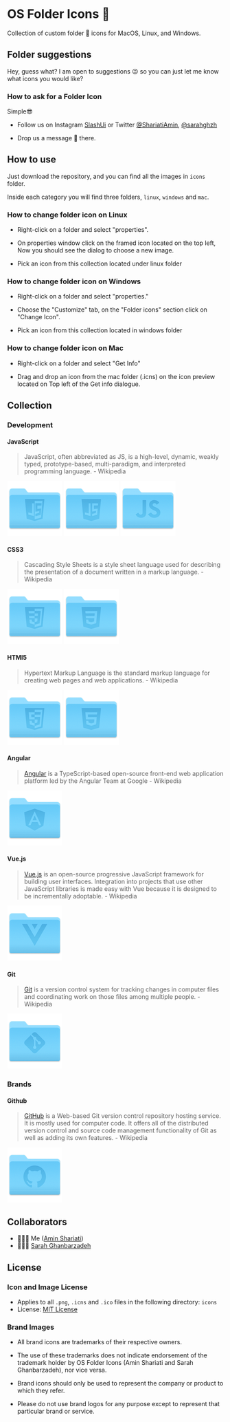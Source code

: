 # OS Folder Icons 📂

Collection of custom folder 📂 icons for MacOS, Linux, and Windows.

## Folder suggestions

Hey, guess what? I am open to suggestions 😉 so you can just let me know what icons you would like?

### How to ask for a Folder Icon

Simple😎

- Follow us on Instagram [SlashUi](https://www.instagram.com/slashui/) or Twitter [@ShariatiAmin](https://twitter.com/ShariatiAmin), [@sarahghzh](https://twitter.com/sarahghzh)

- Drop us a message 💬 there.

## How to use

Just download the repository, and you can find all the images in `icons` folder.

Inside each category you will find three folders, `linux`, `windows` and `mac`.

### How to change folder icon on Linux

- Right-click on a folder and select "properties".

- On properties window click on the framed icon located on the top left, Now you should see the dialog to choose a new image.

- Pick an icon from this collection located under linux folder

### How to change folder icon on Windows

- Right-click on a folder and select "properties."

- Choose the "Customize" tab, on the "Folder icons" section click on "Change Icon".

- Pick an icon from this collection located in windows folder

### How to change folder icon on Mac

- Right-click on a folder and select "Get Info"

- Drag and drop an icon from the mac folder (.icns) on the icon preview located on Top left of the Get info dialogue.

## Collection

### Development

#### JavaScript

> JavaScript, often abbreviated as JS, is a high-level, dynamic, weakly typed, prototype-based, multi-paradigm, and interpreted programming language. - Wikipedia

![JavaScript Solid 1](./icons/JavaScript/linux/JavaScript_Solid_1%20(PNG)/128x128.png)
![JavaScript Solid 2](./icons/JavaScript/linux/JavaScript_Solid_2%20(PNG)/128x128.png)
![JavaScript Solid 3](./icons/JavaScript/linux/JavaScript_Solid_3%20(PNG)/128x128.png)

#### CSS3

> Cascading Style Sheets is a style sheet language used for describing the presentation of a document written in a markup language. - Wikipedia

![CSS Solid 1](./icons/CSS/linux/CSS_Solid_1%20(PNG)/128x128.png)
![CSS Solid 2](./icons/CSS/linux/CSS_Solid_2%20(PNG)/128x128.png)

#### HTMl5

> Hypertext Markup Language is the standard markup language for creating web pages and web applications. - Wikipedia

![HTML Solid 1](./icons/Html5/linux/Html5_Solid_1%20(PNG)/128x128.png)
![HTML Solid 2](./icons/Html5/linux/Html5_Solid_2%20(PNG)/128x128.png)

#### Angular

> [Angular](https://angular.io/) is a TypeScript-based open-source front-end web application platform led by the Angular Team at Google - Wikipedia

![Angular](./icons/Angular/linux/Angular_Solid%20(PNG)/128x128.png)

#### Vue.js

> [Vue.js](https://vuejs.org/) is an open-source progressive JavaScript framework for building user interfaces. Integration into projects that use other JavaScript libraries is made easy with Vue because it is designed to be incrementally adoptable. - Wikipedia

![Vue.js](./icons/Vue/linux/Vue_Solid%20(PNG)/128x128.png)

#### Git

> [Git](https://git-scm.com/) is a version control system for tracking changes in computer files and coordinating work on those files among multiple people. - Wikipedia

![Git](./icons/Git/linux/Git_Solid%20(PNG)/128x128.png)

### Brands

#### Github

> [GitHub](https://github.com/) is a Web-based Git version control repository hosting service. It is mostly used for computer code. It offers all of the distributed version control and source code management functionality of Git as well as adding its own features. - Wikipedia

![Github](./icons/Github/linux/Github_Solid%20(PNG)/128x128.png)

## Collaborators

- 👨🏻‍💻 Me ([Amin Shariati](https://github.com/shariati))
- 👩🏻‍💻 [Sarah Ghanbarzadeh](https://github.com/sarah8131)

## License

### Icon and Image License

- Applies to all `.png`, `.icns` and `.ico` files in the following directory: `icons`
- License: [MIT License](./LICENSE)

### Brand Images

- All brand icons are trademarks of their respective owners.
- The use of these trademarks does not indicate endorsement of the trademark holder by OS Folder Icons (Amin Shariati and Sarah Ghanbarzadeh), nor vice versa.

- Brand icons should only be used to represent the company or product to which they refer.

- Please do not use brand logos for any purpose except to represent that particular brand or service.